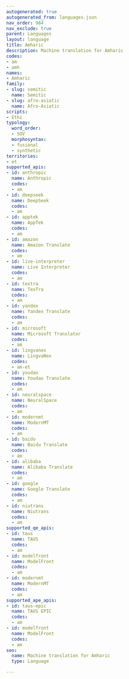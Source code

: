 ```yaml
---
autogenerated: true
autogenerated_from: languages.json
nav_order: 984
nav_exclude: true
parent: Languages
layout: language
title: Amharic
description: Machine translation for Amharic
codes:
- am
- amh
names:
- Amharic
family:
- slug: semitic
  name: Semitic
- slug: afro-asiatic
  name: Afro-Asiatic
scripts:
- Ethi
typology:
  word_order:
  - SOV
  morphosyntax:
  - fusional
  - synthetic
territories:
- et
supported_apis:
- id: anthropic
  name: Anthropic
  codes:
  - am
- id: deepseek
  name: DeepSeek
  codes:
  - am
- id: apptek
  name: AppTek
  codes:
  - am
- id: amazon
  name: Amazon Translate
  codes:
  - am
- id: live-interpreter
  name: Live Interpreter
  codes:
  - am
- id: textra
  name: TexTra
  codes:
  - am
- id: yandex
  name: Yandex Translate
  codes:
  - am
- id: microsoft
  name: Microsoft Translator
  codes:
  - am
- id: lingvanex
  name: LingvaNex
  codes:
  - am-et
- id: youdao
  name: Youdao Translate
  codes:
  - am
- id: neuralspace
  name: NeuralSpace
  codes:
  - am
- id: modernmt
  name: ModernMT
  codes:
  - am
- id: baidu
  name: Baidu Translate
  codes:
  - am
- id: alibaba
  name: Alibaba Translate
  codes:
  - am
- id: google
  name: Google Translate
  codes:
  - am
- id: niutrans
  name: Niutrans
  codes:
  - am
supported_qe_apis:
- id: taus
  name: TAUS
  codes:
  - am
- id: modelfront
  name: ModelFront
  codes:
  - am
- id: modernmt
  name: ModernMT
  codes:
  - am
supported_ape_apis:
- id: taus-epic
  name: TAUS EPIC
  codes:
  - am
- id: modelfront
  name: ModelFront
  codes:
  - am
seo:
  name: Machine translation for Amharic
  type: Language

---
```


